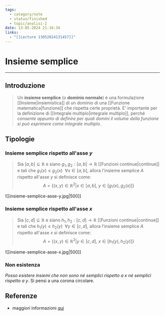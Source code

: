 ```yaml
---
tags:
  - category/note
  - status/finished
  - topic/analisi-I
date: 13-05-2024 21:16:34
links:
  - "[[Lecture 13052024131457]]"
---
```

# Insieme semplice
---
## Introduzione
> Un **insieme semplice** (o **dominio normale**) è una formulazione [[Insieme|insiemistica]] di un dominio di una [[Funzione matematica|funzione]] che rispetta certe proprietà. E' importante per la definizione di [[Integrale multiplo|integrale multiplo]], perché _consente appunto di definire per quali domini il volume della funzione si può esprimere come integrale multiplo_.

## Tipologie
### Insieme semplice rispetto all'asse $y$
> Sia $[a, b] \subseteq \mathbb{R}$ e siano $g_{1}, g_{2} : [a, b] \to \mathbb{R}$ [[Funzioni continue|continue]] e tali che $g_{1}(x) \leq g_{2}(x) \ \ \forall x \in [a, b]$, allora l'insieme semplice $A$ rispetto all'asse $y$ si definisce come:
> $$A = \{(x, y) \in \mathbb{R}^{2} | x \in [a, b], \ y \in [g_{1}(x), g_{2}(x)]\}$$

![[insieme-semplice-asse-y.jpg|500]]

### Insieme semplice rispetto all'asse $x$
> Sia $[c, d] \subseteq \mathbb{R}$ e siano $h_{1}, h_{2} : [c, d] \to \mathbb{R}$ [[Funzioni continue|continue]] e tali che $h_{1}(y) \leq h_{2}(y) \ \ \forall y \in [c, d]$, allora l'insieme semplice $A$ rispetto all'asse $x$ si definisce come:
> $$A = \{(x, y) \in \mathbb{R}^{2} | y \in [c, d], \ x \in [h_{1}(y), h_{2}(y)]\}$$

![[insieme-semplice-asse-x.jpg|500]]

### Non esistenza
_Posso esistere insiemi che non sono né semplici rispetto a $x$ né semplici rispetto a $y$_. Si pensi a una corona circolare.

## Referenze
- maggiori informazioni [qui](https://mathtube.altervista.org/lezione-18-analisi-2/)
